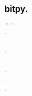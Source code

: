 # bitpy.
.
.
.
.












.






















































.
























.



























.

















































































.































































.











































.
